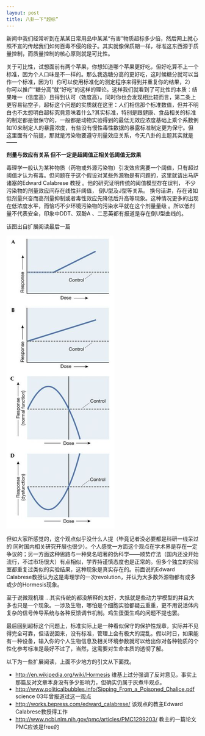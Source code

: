 ```yaml
---
layout: post
title: 八卦一下“超标”
---
```


新闻中我们经常听到在某某日常用品中某某“有害”物质超标多少倍，然后网上就心照不宣的传起我们如何百毒不侵的段子。其实就像保质期一样，标准这东西源于质量控制，而质量控制的核心原则就是可比性。

关于可比性，试想面前有两个苹果，你想知道哪个苹果更好吃，但好吃算不上一个标准，因为个人口味是不一样的。那么我选糖分高的更好吃，这时候糖分就可以当作一个标准，因为1）你可以使用标准化的测定程序来得到并重复你的结果，2）你可以推广“糖分高”就“好吃”的这样的理论。这样我们就看到了可比性的本质：结果唯一（信度高）且得到认可（效度高）。同时你也会发现相比较而言，第二条上更容易钻空子，超标这个问题的实质就在这里：人们相信那个标准数值，但并不明白也不太想明白超标究竟意味着什么?其实标准，特别是跟健康、食品相关的标准的制定都是很保守的，一般都是动物实验得到的最低无效应浓度基础上乘个系数例如10来制定人的暴露浓度，有些没有慢性毒性数据的暴露标准制定更为保守。但这里面有个前提，那就是污染物要遵守剂量效应关系，今天八卦的主题其实就是——

**剂量与效应有关系 但不一定是超阈值正相关低阈值无效果**

毒理学一般认为某种物质（药物或外源污染物）引发效应需要一个阈值，只有超过阈值才认为有毒。但问题在于这个假设对某些外源物是有问题的，这里就请出马萨诸塞的Edward Calabrese 教授 。他的研究证明传统的阈值模型存在误判， 不少污染物的剂量效应间存在线性非阈值， 倒U型及J型等关系。 换句话讲，存在诸如低剂量兴奋而高剂量抑制或者毒性效应先降低后升高等现象。这种情况更多的出现在低浓度水平，而恰巧不少环境污染物的污染水平就在这个剂量量级 。所以低剂量不代表安全，印象中DDT、双酚A 、二恶英都有报道是存在倒U型曲线的。

该图出自扩展阅读最后一篇

![alt text](figure/toxic.jpg)

但如大家所感觉的，这个观点似乎没什么人提（毕竟记者没必要都是科研一线呆过的 同时国内相关研究开展也很少）。个人感觉一方面这个观点在学术界是存在一定争议的；另一方面这种思路与一种臭名昭著的伪科学——顺势疗法（国内还没开始流行，不过市场很大）有点相似，学界持谨慎态度也是正常的。但多个独立的实验室都重复过类似的实验结果，这种现象是真实存在的。前面说的Edward Calabrese教授认为这是毒理学的一次revolution，并认为大多数外源物都有或多或少的Hormesis现象。

至于说微观机理 …其实传统的都没解释的太好，大抵就是些动力学模型的并且大多也只是一个现象。一涉及生物，哪怕是个细胞实验都疑云重重，更不用说活体内复杂的信号传导系统与各种反馈调节机制。鸡生蛋蛋生鸡的问题不提也罢。

最后回到超标这个问题上，标准实际上是一种看似保守的保护性规章，实际并不见得完全可靠，但话说回来，没有标准，管理上会有极大的混乱。假以时日，如果能有一种设备，输入你的个人生物信息及相关环境参数就可以给出你对各种物质的个性化参考标准是最好不过了，当然，这需要对生命本质的透彻了解。

以下为一些扩展阅读，上面不少地方的引文从下面找。
- http://en.wikipedia.org/wiki/Hormesis 维基上过分强调了反对意见，事实上那篇反对文章本身没有多少影响力，但确实仍属于灰煮牛观点。
- http://www.politicalbubbles.info/Sipping_From_a_Poisoned_Chalice.pdf science 03年曾报道过这一观点
- http://works.bepress.com/edward_calabrese/ 该观点的教主Edward Calabrese教授得工作
- http://www.ncbi.nlm.nih.gov/pmc/articles/PMC1299203/ 教主的一篇论文 PMC应该是free的
